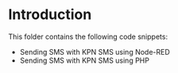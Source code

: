 # Introduction

This folder contains the following code snippets: 

* Sending SMS with KPN SMS using Node-RED
* Sending SMS with KPN SMS using PHP